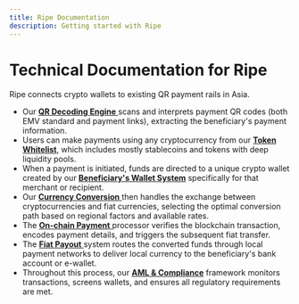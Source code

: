 ```yaml
---
title: Ripe Documentation
description: Getting started with Ripe
---
```


# Technical Documentation for Ripe

Ripe connects crypto wallets to existing QR payment rails in Asia.

* Our [**QR Decoding Engine** ](docs/qr-decoding-engine)scans and interprets payment QR codes (both EMV standard and payment links), extracting the beneficiary's payment information.
* Users can make payments using any cryptocurrency from our [**Token Whitelist**](docs/token-whitelist), which includes mostly stablecoins and tokens with deep liquidity pools.
* When a payment is initiated, funds are directed to a unique crypto wallet created by our [**Beneficiary's Wallet System**](docs/beneficiarys-wallet-system) specifically for that merchant or recipient.
* Our [**Currency Conversion** ](docs/currency-conversion)then handles the exchange between cryptocurrencies and fiat currencies, selecting the optimal conversion path based on regional factors and available rates.
* The [**On-chain Payment** ](docs/on-chain-payment)processor verifies the blockchain transaction, encodes payment details, and triggers the subsequent fiat transfer.
* The [**Fiat Payout** ](docs/fiat-payout)system routes the converted funds through local payment networks to deliver local currency to the beneficiary's bank account or e-wallet.
* Throughout this process, our [**AML & Compliance**](docs/aml-and-compliance) framework monitors transactions, screens wallets, and ensures all regulatory requirements are met.